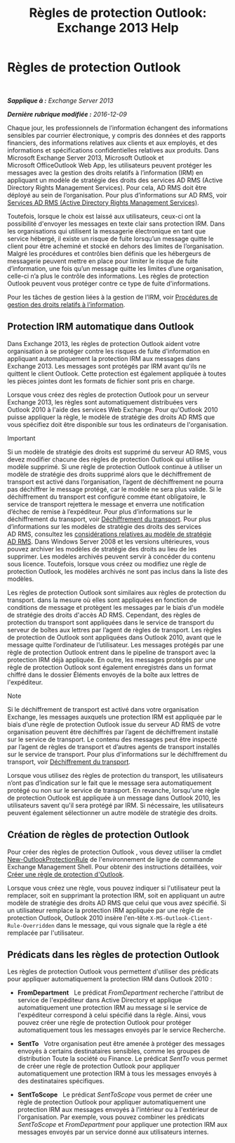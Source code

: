 ﻿---
title: 'Règles de protection Outlook: Exchange 2013 Help'
TOCTitle: Règles de protection Outlook
ms:assetid: bd7d0ad7-1f8e-46da-a74b-58c58f3eff93
ms:mtpsurl: https://technet.microsoft.com/fr-fr/library/Dd638178(v=EXCHG.150)
ms:contentKeyID: 50479083
ms.date: 04/24/2018
mtps_version: v=EXCHG.150
ms.translationtype: HT
---

# Règles de protection Outlook

 

_**Sapplique à :** Exchange Server 2013_

_**Dernière rubrique modifiée :** 2016-12-09_

Chaque jour, les professionnels de l’information échangent des informations sensibles par courrier électronique, y compris des données et des rapports financiers, des informations relatives aux clients et aux employés, et des informations et spécifications confidentielles relatives aux produits. Dans Microsoft Exchange Server 2013, Microsoft Outlook et Microsoft OfficeOutlook Web App, les utilisateurs peuvent protéger les messages avec la gestion des droits relatifs à l’information (IRM) en appliquant un modèle de stratégie des droits des services AD RMS (Active Directory Rights Management Services). Pour cela, AD RMS doit être déployé au sein de l’organisation. Pour plus d’informations sur AD RMS, voir [Services AD RMS (Active Directory Rights Management Services)](https://go.microsoft.com/fwlink/p/?linkid=129823).

Toutefois, lorsque le choix est laissé aux utilisateurs, ceux-ci ont la possibilité d'envoyer les messages en texte clair sans protection IRM. Dans les organisations qui utilisent la messagerie électronique en tant que service hébergé, il existe un risque de fuite lorsqu’un message quitte le client pour être acheminé et stocké en dehors des limites de l’organisation. Malgré les procédures et contrôles bien définis que les hébergeurs de messagerie peuvent mettre en place pour limiter le risque de fuite d’information, une fois qu’un message quitte les limites d’une organisation, celle-ci n’a plus le contrôle des informations. Les règles de protection Outlook peuvent vous protéger contre ce type de fuite d'informations.

Pour les tâches de gestion liées à la gestion de l’IRM, voir [Procédures de gestion des droits relatifs à l’information](information-rights-management-procedures-exchange-2013-help.md).

## Protection IRM automatique dans Outlook

Dans Exchange 2013, les règles de protection Outlook aident votre organisation à se protéger contre les risques de fuite d'information en appliquant automatiquement la protection IRM aux messages dans Exchange 2013. Les messages sont protégés par IRM avant qu'ils ne quittent le client Outlook. Cette protection est également appliquée à toutes les pièces jointes dont les formats de fichier sont pris en charge.

Lorsque vous créez des règles de protection Outlook pour un serveur Exchange 2013, les règles sont automatiquement distribuées vers Outlook 2010 à l'aide des services Web Exchange. Pour qu'Outlook 2010 puisse appliquer la règle, le modèle de stratégie des droits AD RMS que vous spécifiez doit être disponible sur tous les ordinateurs de l'organisation.

> [!important]
> Si un modèle de stratégie des droits est supprimé du serveur AD RMS, vous devez modifier chacune des règles de protection Outlook qui utilise le modèle supprimé. Si une règle de protection Outlook continue à utiliser un modèle de stratégie des droits supprimé alors que le déchiffrement de transport est activé dans l’organisation, l’agent de déchiffrement ne pourra pas déchiffrer le message protégé, car le modèle ne sera plus valide. Si le déchiffrement du transport est configuré comme étant obligatoire, le service de transport rejettera le message et enverra une notification d’échec de remise à l’expéditeur. Pour plus d’informations sur le déchiffrement du transport, voir <a href="transport-decryption-exchange-2013-help.md">Déchiffrement du transport</a>. Pour plus d’informations sur les modèles de stratégie des droits des services AD RMS, consultez les <a href="https://go.microsoft.com/fwlink/p/?linkid=179455">considérations relatives au modèle de stratégie AD RMS</a>.
> Dans Windows Server 2008 et les versions ultérieures, vous pouvez archiver les modèles de stratégie des droits au lieu de les supprimer. Les modèles archivés peuvent servir à concéder du contenu sous licence. Toutefois, lorsque vous créez ou modifiez une règle de protection Outlook, les modèles archivés ne sont pas inclus dans la liste des modèles.


Les règles de protection Outlook sont similaires aux règles de protection du transport. dans la mesure où elles sont appliquées en fonction de conditions de message et protègent les messages par le biais d'un modèle de stratégie des droits d'accès AD RMS. Cependant, des règles de protection du transport sont appliquées dans le service de transport du serveur de boîtes aux lettres par l’agent de règles de transport. Les règles de protection de Outlook sont appliquées dans Outlook 2010, avant que le message quitte l’ordinateur de l’utilisateur. Les messages protégés par une règle de protection Outlook entrent dans le pipeline de transport avec la protection IRM déjà appliquée. En outre, les messages protégés par une règle de protection Outlook sont également enregistrés dans un format chiffré dans le dossier Éléments envoyés de la boîte aux lettres de l'expéditeur.

> [!NOTE]
> Si le déchiffrement de transport est activé dans votre organisation Exchange, les messages auxquels une protection IRM est appliquée par le biais d’une règle de protection Outlook issue du serveur AD RMS de votre organisation peuvent être déchiffrés par l’agent de déchiffrement installé sur le service de transport. Le contenu des messages peut être inspecté par l’agent de règles de transport et d’autres agents de transport installés sur le service de transport. Pour plus d'informations sur le déchiffrement du transport, voir <a href="transport-decryption-exchange-2013-help.md">Déchiffrement du transport</a>.


Lorsque vous utilisez des règles de protection du transport, les utilisateurs n’ont pas d’indication sur le fait que le message sera automatiquement protégé ou non sur le service de transport. En revanche, lorsqu'une règle de protection Outlook est appliquée à un message dans Outlook 2010, les utilisateurs savent qu'il sera protégé par IRM. Si nécessaire, les utilisateurs peuvent également sélectionner un autre modèle de stratégie des droits.

## Création de règles de protection Outlook

Pour créer des règles de protection Outlook , vous devez utiliser la cmdlet [New-OutlookProtectionRule](https://technet.microsoft.com/fr-fr/library/dd298182\(v=exchg.150\)) de l'environnement de ligne de commande Exchange Management Shell. Pour obtenir des instructions détaillées, voir [Créer une règle de protection d'Outlook](create-an-outlook-protection-rule-exchange-2013-help.md).

Lorsque vous créez une règle, vous pouvez indiquer si l'utilisateur peut la remplacer, soit en supprimant la protection IRM, soit en appliquant un autre modèle de stratégie des droits AD RMS que celui que vous avez spécifié. Si un utilisateur remplace la protection IRM appliquée par une règle de protection Outlook, Outlook 2010 insère l'en-tête `X-MS-Outlook-Client-Rule-Overridden` dans le message, qui vous signale que la règle a été remplacée par l'utilisateur.

## Prédicats dans les règles de protection Outlook

Les règles de protection Outlook vous permettent d'utiliser des prédicats pour appliquer automatiquement la protection IRM dans Outlook 2010 :

  - **FromDepartment**   Le prédicat *FromDepartment* recherche l'attribut de service de l'expéditeur dans Active Directory et applique automatiquement une protection IRM au message si le service de l'expéditeur correspond à celui spécifié dans la règle. Ainsi, vous pouvez créer une règle de protection Outlook pour protéger automatiquement tous les messages envoyés par le service Recherche.

  - **SentTo**   Votre organisation peut être amenée à protéger des messages envoyés à certains destinataires sensibles, comme les groupes de distribution Toute la société ou Finance. Le prédicat *SentTo* vous permet de créer une règle de protection Outlook pour appliquer automatiquement une protection IRM à tous les messages envoyés à des destinataires spécifiques.

  - **SentToScope**   Le prédicat *SentToScope* vous permet de créer une règle de protection Outlook pour appliquer automatiquement une protection IRM aux messages envoyés à l'intérieur ou à l'extérieur de l'organisation. Par exemple, vous pouvez combiner les prédicats *SentToScope* et *FromDepartment* pour appliquer une protection IRM aux messages envoyés par un service donné aux utilisateurs internes.

